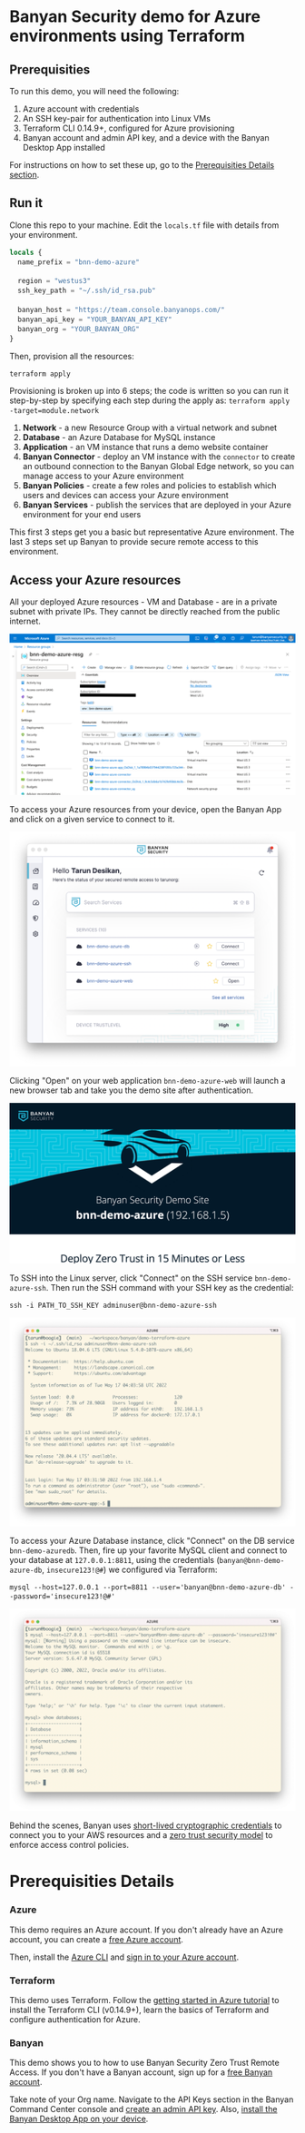 # Banyan Security demo for Azure environments using Terraform


## Prerequisities

To run this demo, you will need the following:

1. Azure account with credentials
2. An SSH key-pair for authentication into Linux VMs
2. Terraform CLI 0.14.9+, configured for Azure provisioning
3. Banyan account and admin API key, and a device with the Banyan Desktop App installed

For instructions on how to set these up, go to the [Prerequisities Details section](#prerequisities-details).


## Run it

Clone this repo to your machine. Edit the `locals.tf` file with details from your environment.

```tf
locals {
  name_prefix = "bnn-demo-azure"

  region = "westus3"
  ssh_key_path = "~/.ssh/id_rsa.pub"

  banyan_host = "https://team.console.banyanops.com/"
  banyan_api_key = "YOUR_BANYAN_API_KEY"
  banyan_org = "YOUR_BANYAN_ORG"
}
```

Then, provision all the resources:

```bash
terraform apply
```

Provisioning is broken up into 6 steps; the code is written so you can run it step-by-step by specifying each step during the apply as: `terraform apply -target=module.network`

1. **Network** - a new Resource Group with a virtual network and subnet
2. **Database** - an Azure Database for MySQL instance
3. **Application** - an VM instance that runs a demo website container
4. **Banyan Connector** - deploy an VM instance with the `connector` to create an outbound connection to the Banyan Global Edge network, so you can manage access to your Azure environment
5. **Banyan Policies** - create a few roles and policies to establish which users and devices can access your Azure environment
6. **Banyan Services** - publish the services that are deployed in your Azure environment for your end users

This first 3 steps get you a basic but representative Azure environment. The last 3 steps set up Banyan to provide secure remote access to this environment.


## Access your Azure resources

All your deployed Azure resources - VM and Database - are in a private subnet with private IPs. They cannot be directly reached from the public internet.

![Azure](_img/azure.png)

To access your Azure resources from your device, open the Banyan App and click on a given service to connect to it.

![App](_img/app.png)

Clicking "Open" on your web application `bnn-demo-azure-web` will launch a new browser tab and take you the demo site after authentication.

![Demo Website](_img/web.png)

To SSH into the Linux server, click "Connect" on the SSH service `bnn-demo-azure-ssh`. Then run the SSH command with your SSH key as the credential: 

```
ssh -i PATH_TO_SSH_KEY adminuser@bnn-demo-azure-ssh
```

![SSH Session](_img/ssh.png)

To access your Azure Database instance, click "Connect" on the DB service `bnn-demo-azuredb`. Then, fire up your favorite MySQL client and connect to your database at `127.0.0.1:8811`, using the credentials (`banyan@bnn-demo-azure-db`, `insecure123!@#`) we configured via Terraform:

```
mysql --host=127.0.0.1 --port=8811 --user='banyan@bnn-demo-azure-db' --password='insecure123!@#'
```

![Database Client](_img/db.png)


Behind the scenes, Banyan uses [short-lived cryptographic credentials](https://docs.banyansecurity.io/docs/intro/concepts/services/) to connect you to your AWS resources and a [zero trust security model](https://docs.banyansecurity.io/docs/intro/concepts/policies/) to enforce access control policies.


# Prerequisities Details

### Azure

This demo requires an Azure account. If you don't already have an Azure account, you can create a [free Azure account](https://azure.microsoft.com/en-us/free/).

Then, install the [Azure CLI](https://docs.microsoft.com/en-us/cli/azure/install-azure-cli) and [sign in to your Azure account](https://docs.microsoft.com/en-us/cli/azure/authenticate-azure-cli).


### Terraform

This demo uses Terraform. Follow the [getting started in Azure tutorial](https://learn.hashicorp.com/tutorials/terraform/install-cli?in=terraform/azure-get-started) to install the Terraform CLI (v0.14.9+), learn the basics of Terraform and configure authentication for Azure.


### Banyan

This demo shows you to how to use Banyan Security Zero Trust Remote Access. If you don't have a Banyan account, sign up for a [free Banyan account](https://www.banyansecurity.io/team-edition-signup/).

Take note of your Org name. Navigate to the API Keys section in the Banyan Command Center console and [create an admin API key](https://docs.banyansecurity.io/docs/banyan-components/command-center/api-keys/). Also, [install the Banyan Desktop App on your device](https://support.banyanops.com/support/solutions/folders/44000931532).






